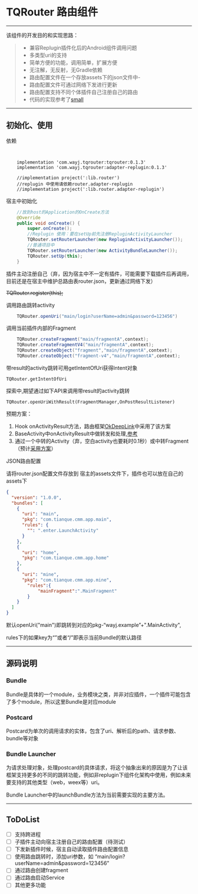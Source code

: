 # TQRouter 路由组件

------

该组件的开发目的和实现思路：

> * 兼容Replugin插件化后的Android组件调用问题
> * 多类型uri的支持
> * 简单方便的功能，调用简单，扩展方便
> * 无注解，无反射，无Gradle依赖
> * 路由配置文件在一个存放assets下的json文件中-
> * 路由配置文件可通过网络下发进行更新
> * 路由配置支持不同个体插件自己注册自己的路由
> * 代码的实现参考了[small](https://github.com/wequick/Small)

------

## 初始化、使用

依赖

```

	
    implementation 'com.wayj.tqrouter:tqrouter:0.1.3'
    implementation 'com.wayj.tqrouter:adapter-replugin:0.1.3'
    
    //implementation project(':lib.router')
    //replugin 中使用请依赖router.adapter-replugin
    //implementation project(':lib.router.adapter-replugin')
```

宿主中初始化

```java
    //放到host的Application的OnCreate方法
    @Override
	public void onCreate() {
		super.onCreate();
        //Replugin 使用：要在setUp前先注册RepluginActivityLauncher
	    TQRouter.setRouterLauncher(new RepluginActivityLauncher());
        //普通项目中
	    TQRouter.setRouterLauncher(new ActivityBundleLauncher());
	    TQRouter.setUp(this);
	}

```



插件主动注册自己（弃，因为宿主中不一定有插件，可能需要下载插件后再调用，目前还是在宿主中维护总路由表router.json，更新通过网络下发）

~~TQRouter.register(this);~~



调用路由跳转activity

```java
    TQRouter.openUri("main/login?userName=admin&password=123456")
```

调用当前插件内部的Fragment

```java
	TQRouter.createFragment("main/fragmentA",context);
	TQRouter.createFragmentV4("main/fragmentA",context);
	TQRouter.createObject("fragment","main/fragmentA",context);  
	TQRouter.createObject("fragment-v4","main/fragmentA",context); 
```

带result的activity跳转可用getIntentOfUri获得Intent对象

```
TQRouter.getIntentOfUri
```

<p> 探索中,期望通过如下API来调用带result的activity跳转</p> 

```
TQRouter.openUriWithResult(FragmentManager,OnPostResultListener)
```

<p> 预期方案：

1. Hook onActivityResult方法，路由框架[OkDeepLink](https://www.jianshu.com/p/8a3eeeaf01e8)中采用了该方案
2. BaseActivity中onActivityResult中做转发和处理,[参考](https://blog.csdn.net/wanyouzhi/article/details/78533888)
3. 通过一个中转的Activity（弃，空白activity也要耗时0.1秒）或中转Fragment（预计[采用方案](https://blog.csdn.net/gengqiquan/article/details/74331845)）</p> 



JSON路由配置

请将router.json配置文件存放到 宿主的assets文件下，插件也可以放在自己的assets下

```json
{
  "version": "1.0.0",
  "bundles": [
    {
      "uri": "main",
      "pkg": "com.tianque.cmm.app.main",
      "rules": {
        "": ".enter.LaunchActivity"
      }
    },
    {
      "uri": "home",
      "pkg": "com.tianque.cmm.app.home"
    },
    {
      "uri": "mine",
      "pkg": "com.tianque.cmm.app.mine",
        "rules":{
            "mainFragment":".MainFragment"
        }
    }
  ]
}

```

默认openUri("main")即跳转到对应的pkg-“wayj.example”+".MainActivity",

rules下的如果key为“”或者“/”即表示当前Bundle的默认路径  

------

## 源码说明

### Bundle

Bundle是具体的一个module，业务模块之类，并非对应插件，一个插件可能包含了多个module，所以这里Bundle是对应module

### Postcard

Postcard为单次的调用请求的实体，包含了uri、解析后的path、请求参数、bundle等对象

### Bundle Launcher

为请求处理对象，处理postcard的具体请求，将这个抽象出来的原因是为了让该框架支持更多的不同的跳转功能，例如非replugin下组件化架构中使用，例如未来要支持的其他类型（web，weex等）uri。

Bundle Launcher中的launchBundle方法为当前需要实现的主要方法。

------

## ToDoList

- [ ] 支持跨进程
- [ ] 子插件主动向宿主注册自己的路由配置（待测试）
- [ ] 下发新插件时候，宿主自动读取插件路由配置信息
- [ ] 使用路由跳转时，添加uri参数，如 “main/login?userName=admin&password=123456”
- [ ] 通过路由创建fragment
- [ ] 通过路由启动Service
- [ ] 其他更多功能

